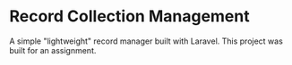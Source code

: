 # Record Collection Management
A simple "lightweight" record manager built with Laravel. This project was built for an assignment.

